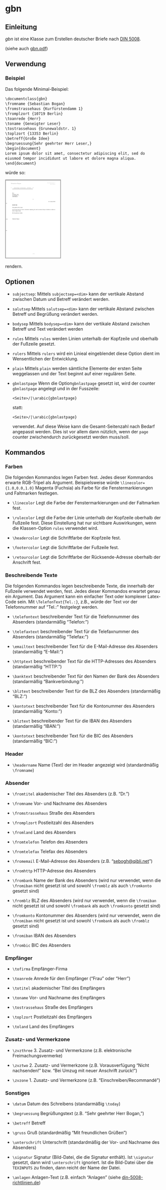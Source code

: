 # gbn

## Einleitung

*gbn* ist eine Klasse zum Erstellen deutscher Briefe nach [DIN 5008].

(siehe auch [gbn.pdf](./gbn.pdf))

## Verwendung

### Beispiel

Das folgende Minimal-Beispiel:

~~~~ {.latex}
\documentclass{gbn}
\fromname {Sebastian Bogan}
\fromstrassehaus {Kurfürstendamm 1}
\fromplzort {10719 Berlin}
\toanrede {Herr}
\toname {Geneigter Leser}
\tostrassehaus {Grunewaldstr. 1}
\toplzort {13353 Berlin}
\betreff{Große Idee}
\begruessung{Sehr geehrter Herr Leser,}
\begin{document}
Lorem ipsum dolor sit amet, consectetur adipiscing elit, sed do
eiusmod tempor incididunt ut labore et dolore magna aliqua.
\end{document}
~~~~

würde so:

[![](intro.png)](intro.pdf)

rendern.

## Optionen

-   `subjectsep`: Mittels `subjectsep=<dim>` kann der vertikale Abstand zwischen
    Datum und Betreff verändert werden.

-   `salutsep` Mittels `salutsep=<dim>` kann der vertikale Abstand zwischen
    Betreff und Begrüßung verändert werden.

-   `bodysep` Mittels `bodysep=<dim>` kann der vertikale Abstand zwischen
    Betreff und Text verändert werden

-   `rules` Mittels `rules` werden Linien unterhalb der Kopfzeile und oberhalb
    der Fußzeile gesetzt.

-   `rulers` Mittels `rulers` wird ein Linieal eingeblendet diese Option dient
    im Wensentlichen der Entwicklung.

-   `plain` Mittels `plain` werden sämtliche Elemente der ersten Seite
    weggelassen und der Text beginnt auf einer regulären Seite.

-   `gbnlastpage` Wenn die Option`gbnlastpage` gesetzt ist, wird der counter
    `gbnlastpage` angelegt und in der Fusszeile:

    ~~~~ {.latex}
    <Seite>/|\arabic{gbnlastpage}
    ~~~~

    statt:

    ~~~~ {.latex}
    <Seite>/|\arabic{gbnlastpage}
    ~~~~

    verwendet. Auf diese Weise kann die Gesamt-Seitenzahl nach Bedarf angepasst
    werden. Dies ist vor allem dann nützlich, wenn der `page` counter
    zwischendurch zurückgesetzt werden muss/soll.

## Kommandos

### Farben

Die folgenden Kommandos legen Farben fest. Jedes dieser Kommandos erwarte
RGB-Tripel als Argument. Beispielsweise würde `\linecolor={1.0,0.0,1.0}` Magenta
(Fuchsia) als Farbe für die Fenstermarkierungen und Faltmarken festlegen.

-   `\linecolor` Legt die Farbe der Fenstermarkierungen und der Faltmarken fest.

-   `\rulecolor` Legt die Farbe der Linie unterhalb der Kopfzeile oberhalb der
    Fußzeile fest. Diese Einstellung hat nur sichtbare Auswirkungen, wenn die
    Klassen-Option `rules` verwendet wird.

-   `\headercolor` Legt die Schriftfarbe der Kopfzeile fest.

-   `\footercolor` Legt die Schriftfarbe der Fußzeile fest.

-   `\retourcolor` Legt die Schriftfarbe der Rücksende-Adresse oberhalb der
    Anschrift fest.

### Beschreibende Texte

Die folgenden Kommandos legen beschreibende Texte, die innerhalb der Fußzeile
verwendet werden, fest. Jedes dieser Kommandos erwartet genau ein Argument. Das
Argument kann ein einfacher Text oder komplexer Latex-Code sein. Mit
`\TelefonText{Tel.:}`, z.B., würde der Text vor der Telefonnummer auf “Tel.:”
festgelegt werden.

-   `\telefontext` beschreibender Text für die Telefonnummer des Absenders
    (standarmäßig “Telefon:”)

-   `\telefaxtext` beschreibender Text für die Telefaxnummer des Absenders
    (standarmäßig “Telefax:”)

-   `\emailtext` beschreibender Text für die E-Mail-Adresse des Absenders
    (standarmäßig “E-Mail:”)

-   `\httptext` beschreibender Text für die HTTP-Adresses des Absenders
    (standarmäßig “HTTP:”)

-   `\banktext` beschreibender Text für den Namen der Bank des Absenders
    (standarmäßig “Bankverbindung:”)

-   `\blztext` beschreibender Text für die BLZ des Absenders (standarmäßig
    “BLZ:”)

-   `\kontotext` beschreibender Text für die Kontonummer des Absenders
    (standarmäßig “Konto:”)

-   `\blztext` beschreibender Text für die IBAN des Absenders (standarmäßig
    “IBAN:”)

-   `\kontotext` beschreibender Text für die BIC des Absenders (standarmäßig
    “BIC:”)

### Header

-   `\headername` Name (Text) der im Header angezeigt wird (standardmäßig
    `\fromname`)

### Absender

-   `\fromtitel` akademischer Titel des Absenders (z.B. “Dr.”)

-   `\fromname` Vor- und Nachname des Absenders

-   `\fromstrassehaus` Straße des Absenders

-   `\fromplzort` Postleitzahl des Absenders

-   `\fromland` Land des Absenders

-   `\fromtelefon` Telefon des Absenders

-   `\fromtelefax` Telefax des Absenders

-   `\fromemail` E-Mail-Adresse des Absenders (z.B. “sebogh@qibli.net”)

-   `\fromhttp` HTTP-Adresse des Absenders

-   `\frombank` Name der Bank des Absenders (wird nur verwendet, wenn die
    `\fromiban` nicht gesetzt ist und sowohl `\fromblz` als auch `\fromkonto`
    gesetzt sind)

-   `\fromblz` BLZ des Absenders (wird nur verwendet, wenn die `\fromiban` nicht
    gesetzt ist und sowohl `\frombank` als auch `\fromkonto` gesetzt sind)

-   `\fromkonto` Kontonummer des Absenders (wird nur verwendet, wenn die
    `\fromiban` nicht gesetzt ist und sowohl `\frombank` als auch `\fromblz`
    gesetzt sind)

-   `\fromiban` IBAN des Absenders

-   `\frombic` BIC des Absenders

### Empfänger

-   `\tofirma` Empfänger-Firma

-   `\toanrede` Anrede für den Empfänger (“Frau” oder “Herr”)

-   `\totitel` akademischer Titel des Empfängers

-   `\toname` Vor- und Nachname des Empfängers

-   `\tostrassehaus` Straße des Empfängers

-   `\toplzort` Postleitzahl des Empfängers

-   `\toland` Land des Empfängers

### Zusatz- und Vermerkzone

-   `\zvzthree` 3. Zusatz- und Vermerkzone (z.B. elektronische
    Freimachungsvermerke)

-   `\zvztwo` 2. Zusatz- und Vermerkzone (z.B. Vorausverfügung “Nicht
    nachsenden!” bzw. “Bei Umzug mit neuer Anschrift zurück!”)

-   `\zvzone` 1. Zusatz- und Vermerkzone (z.B. “Einschreiben/Recommandé”)

### Sonstiges

-   `\datum` Datum des Schreibens (standarmäßig `\today`)

-   `\begruessung` Begrüßungstext (z.B. “Sehr geehrter Herr Bogan,”)

-   `\betreff` Betreff

-   `\gruss` Gruß (standardmäßig “Mit freundlichen Grüßen”)

-   `\unterschrift` Unterschrift (standardmäßig der Vor- und Nachname des
    Absenders)

-   `\signatur` Signatur (Bild-Datei, die die Signatur enthält). Ist `\signatur`
    gesetzt, dann wird `\unterschrift` ignoriert. Ist die Bild-Datei über die
    `TEXINPUTS` zu finden, dann reicht der Name der Datei.

-   `\anlagen` Anlagen-Text (z.B. einfach “Anlagen” (siehe
    [din-5008-richtlinien.de])

  [DIN 5008]: http://de:wikipedia:org/wiki/DIN_5008
  [din-5008-richtlinien.de]: din-5008-richtlinien.de
